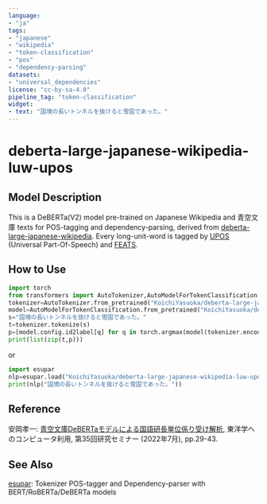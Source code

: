 ```yaml
---
language:
- "ja"
tags:
- "japanese"
- "wikipedia"
- "token-classification"
- "pos"
- "dependency-parsing"
datasets:
- "universal_dependencies"
license: "cc-by-sa-4.0"
pipeline_tag: "token-classification"
widget:
- text: "国境の長いトンネルを抜けると雪国であった。"
---
```


# deberta-large-japanese-wikipedia-luw-upos

## Model Description

This is a DeBERTa(V2) model pre-trained on Japanese Wikipedia and 青空文庫 texts for POS-tagging and dependency-parsing, derived from [deberta-large-japanese-wikipedia](https://huggingface.co/KoichiYasuoka/deberta-large-japanese-wikipedia). Every long-unit-word is tagged by [UPOS](https://universaldependencies.org/u/pos/) (Universal Part-Of-Speech) and [FEATS](https://universaldependencies.org/u/feat/).

## How to Use

```py
import torch
from transformers import AutoTokenizer,AutoModelForTokenClassification
tokenizer=AutoTokenizer.from_pretrained("KoichiYasuoka/deberta-large-japanese-wikipedia-luw-upos")
model=AutoModelForTokenClassification.from_pretrained("KoichiYasuoka/deberta-large-japanese-wikipedia-luw-upos")
s="国境の長いトンネルを抜けると雪国であった。"
t=tokenizer.tokenize(s)
p=[model.config.id2label[q] for q in torch.argmax(model(tokenizer.encode(s,return_tensors="pt"))["logits"],dim=2)[0].tolist()[1:-1]]
print(list(zip(t,p)))
```

or

```py
import esupar
nlp=esupar.load("KoichiYasuoka/deberta-large-japanese-wikipedia-luw-upos")
print(nlp("国境の長いトンネルを抜けると雪国であった。"))
```

## Reference

安岡孝一: [青空文庫DeBERTaモデルによる国語研長単位係り受け解析](http://hdl.handle.net/2433/275409), 東洋学へのコンピュータ利用, 第35回研究セミナー (2022年7月), pp.29-43.

## See Also

[esupar](https://github.com/KoichiYasuoka/esupar): Tokenizer POS-tagger and Dependency-parser with BERT/RoBERTa/DeBERTa models


